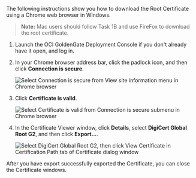 <!--
    {
        "name":"Using Chrome to download the root certificate",
        "description":"Using Chrome to download the root certificate"
    }
-->

The following instructions show you how to download the Root Certificate using a Chrome web browser in Windows.

> **Note:** Mac users should follow Task 1B and use FireFox to download the root certificate.

1.  Launch the OCI GoldenGate Deployment Console if you don't already have it open, and log in.

2.  In your Chrome browser address bar, click the padlock icon, and then click **Connection is secure**.

    ![Select Connection is secure from View site information menu in Chrome browser](https://oracle-livelabs.github.io/goldengate/ggs-common/connection/images/01a-02-certificate.png " ")

3.  Click **Certificate is valid**.

    ![Select Certificate is valid from Connection is secure submenu in Chrome browser](https://oracle-livelabs.github.io/goldengate/ggs-common/connection/images/01a-03-certificate.png " ")

4.  In the Certificate Viewer window, click **Details**, select **DigiCert Global Root G2**, and then click **Export...**.

    ![Select DigiCert Global Root G2, then click View Certificate in Certification Path tab of Certificate dialog window](https://oracle-livelabs.github.io/goldengate/ggs-common/connection/images/01a-04-certificate-window.png " ")

After you have export successfully exported the Certificate, you can close the Certificate windows.